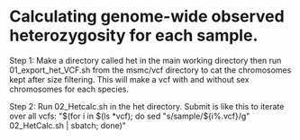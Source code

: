 # Calculating genome-wide observed heterozygosity for each sample. 

Step 1: Make a directory called het in the main working directory then run 01_export_het_VCF.sh from 
the msmc/vcf directory to cat the chromosomes kept after size filtering. This will make a vcf with and without sex chromosomes 
for each species. 

Step 2: Run 02_Hetcalc.sh in the het directory. Submit is like this to iterate over all vcfs:
"$(for i in $(ls *vcf); do sed "s/sample/${i%\.vcf}/g" 02_HetCalc.sh | sbatch; done)" 
